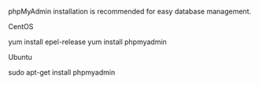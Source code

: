 phpMyAdmin installation is recommended for easy database management.

CentOS

yum install epel-release
yum install phpmyadmin

Ubuntu

sudo apt-get install phpmyadmin
